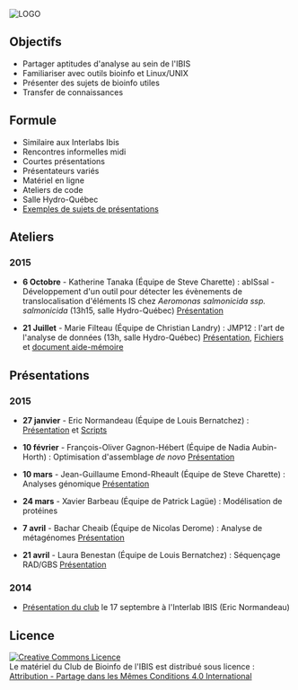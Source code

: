 ![LOGO](https://raw.githubusercontent.com/enormandeau/club_bioinfo_ibis/master/00_archive/images/logo_temporaire_club_bioinfo_ibis.png)

## Objectifs
- Partager aptitudes d'analyse au sein de l'IBIS
- Familiariser avec outils bioinfo et Linux/UNIX
- Présenter des sujets de bioinfo utiles
- Transfer de connaissances

## Formule
- Similaire aux Interlabs Ibis
- Rencontres informelles midi
- Courtes présentations
- Présentateurs variés
- Matériel en ligne
- Ateliers de code
- Salle Hydro-Québec
- [Exemples de sujets de présentations](https://github.com/enormandeau/club_bioinfo_ibis/blob/master/01_presentations/idees_pour_presentations.md)

## Ateliers
### 2015
- **6 Octobre** - Katherine Tanaka (Équipe de Steve Charette) : abISsal - Développement d'un outil pour détecter les évènements de translocalisation d'éléments IS chez *Aeromonas salmonicida ssp. salmonicida* (13h15, salle Hydro-Québec) [Présentation](https://github.com/enormandeau/club_bioinfo_ibis/raw/master/01_presentations/07_katherine_tanaka/abISsal_katherine_tanaka.pdf)

- **21 Juillet** - Marie Filteau (Équipe de Christian Landry) : JMP12 : l'art de l'analyse de données (13h, salle Hydro-Québec) [Présentation](https://github.com/enormandeau/club_bioinfo_ibis/raw/master/03_ateliers/01_marie_filteau_jmp/atelier_JMP.pdf), [Fichiers](https://github.com/enormandeau/club_bioinfo_ibis/raw/master/03_ateliers/01_marie_filteau_jmp/atelier_JMP.zip) et [document aide-mémoire](https://www.dropbox.com/s/s0cxjr4h7p6s1be/2014_05%20-%20OPG%20Combined%20for%20Printing%20-%20Version%204.pdf?dl=0)

## Présentations
### 2015
- **27 janvier** - Eric Normandeau (Équipe de Louis Bernatchez) : [Présentation]( https://github.com/enormandeau/club_bioinfo_ibis/raw/master/01_presentations/02_eric_normandeau_pca_lda_random_forest_2015-01-27/presentation.pdf) et [Scripts](https://github.com/enormandeau/club_bioinfo_ibis/tree/master/01_presentations/02_eric_normandeau_pca_lda_random_forest_2015-01-27/01_scripts)

- **10 février** - François-Oliver Gagnon-Hébert (Équipe de Nadia Aubin-Horth) : Optimisation d'assemblage *de novo* [Présentation](https://github.com/enormandeau/club_bioinfo_ibis/raw/master/01_presentations/03_francois-olivier_hebert_optimisation_rnaseq/FOH.club-bif.100215.pdf)

- **10 mars** - Jean-Guillaume Emond-Rheault (Équipe de Steve Charette) : Analyses génomique [Présentation](https://github.com/enormandeau/club_bioinfo_ibis/raw/master/01_presentations/04_jean-guillaume_emond-rheault_genomes_bacteriens/analyse_genomes_bacteriens.pdf)

- **24 mars** - Xavier Barbeau (Équipe de Patrick Lagüe) : Modélisation de protéines

- **7 avril** - Bachar Cheaib (Équipe de Nicolas Derome) : Analyse de métagénomes [Présentation](https://github.com/enormandeau/club_bioinfo_ibis/raw/master/01_presentations/05_bachar_cheiab_microbiomes/club_bioinfo_Bach.pdf)

- **21 avril** - Laura Benestan (Équipe de Louis Bernatchez) : Séquençage RAD/GBS [Présentation](https://github.com/enormandeau/club_bioinfo_ibis/raw/master/01_presentations/06_laura_benestan_gbs/rad_laura_benestan.pdf)

### 2014
- [Présentation du club](https://github.com/enormandeau/club_bioinfo_ibis/raw/master/01_presentations/01_presentation_club_interlab_ibis/presentation.pdf) le 17 septembre à l'Interlab IBIS (Eric Normandeau)

## Licence

<a rel="license" href="http://creativecommons.org/licenses/by-sa/4.0/"><img
alt="Creative Commons Licence" style="border-width:0"
src="https://i.creativecommons.org/l/by-sa/4.0/88x31.png" /></a><br/><span
xmlns:dct="http://purl.org/dc/terms/" property="dct:title">Le matériel du Club
de Bioinfo de l'IBIS</span> est distribué sous licence :<a rel="license"
href="http://creativecommons.org/licenses/by-sa/4.0/deed.fr"><br/>Attribution -
Partage dans les Mêmes Conditions 4.0 International<a>

